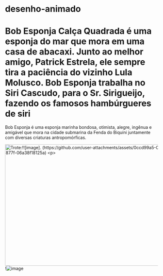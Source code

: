 # desenho-animado
<!DOCTYPE html>
<html lang=portugues >
<head>
    <meta charset="UTF-8">
    <meta name="viewport" content="width=device-width, initial-scale=1.0">
    <title>Desenhoanimado</title>
</head>
<body>
    <!Desenhoanimado html>
<html>
<head>
  <title>Bobesponja</title>
</head>
<body>
  <h1>Bob Esponja Calça Quadrada é uma esponja do mar que mora em uma casa de abacaxi. Junto ao melhor amigo, Patrick Estrela, ele sempre tira a paciência do vizinho Lula Molusco. Bob Esponja trabalha no Siri Cascudo, para o Sr. Sirigueijo, fazendo os famosos hambúrgueres de siri</h1>
  <p>Bob Esponja é uma esponja marinha bondosa, otimista, alegre, ingênua e amigável que mora na cidade submarina da Fenda do Biquíni juntamente com diversas criaturas antropomórficas.</p>
</body>
</html>
    <img src="BobEsponja.jpeg" alt="Trote:!![image]. (https://github.com/user-attachments/assets/0ccd99a5-0055-448b-877f-06a38f18125a) 

 " width="600" height="400"><p>!![image](https://github.com/user-attachments/assets/4c6b54f0-0ef6-4e0f-a85b-02e1378e1cda)
<p>
</body>
</html>
